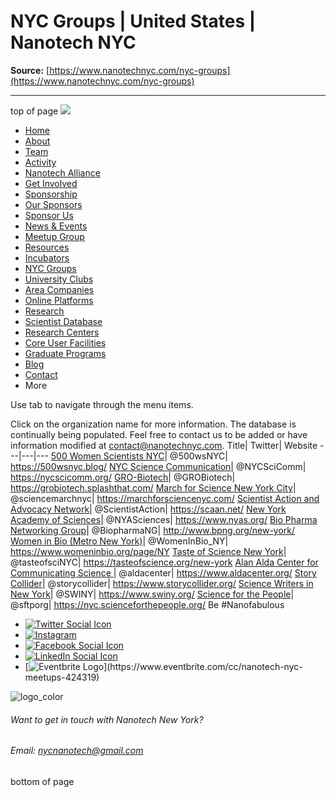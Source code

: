 # NYC Groups | United States | Nanotech NYC

**Source:** [https://www.nanotechnyc.com/nyc-groups](https://www.nanotechnyc.com/nyc-groups)

---

top of page
[![](https://static.wixstatic.com/media/08758d_7d20c73eab55413cb85b9725de9dddc7~/v1/fill/w_160,h_44,al_c,q_85,usm_0.66_1.00_0.01,enc_avif,quality_auto/)](https://www.nanotechnyc.com)
* [Home](https://www.nanotechnyc.com)
* [About](https://www.nanotechnyc.com/about)
* [Team](https://www.nanotechnyc.com/team)
* [Activity](https://www.nanotechnyc.com/activity)
* [Nanotech Alliance](https://www.nanotechnyc.com/nanotech-alliance)
* [Get Involved](https://www.nanotechnyc.com/get-involved)
* [Sponsorship](https://www.nanotechnyc.com/copy-of-sponsorship)
* [Our Sponsors](https://www.nanotechnyc.com/copy-of-our-sponsors)
* [Sponsor Us](https://www.nanotechnyc.com/sponsor)
* [News & Events](https://www.nanotechnyc.com/newsevents)
* [Meetup Group](https://www.nanotechnyc.com/meetup-group)
* [Resources](https://www.nanotechnyc.com/resources)
* [Incubators](https://www.nanotechnyc.com/incubators)
* [NYC Groups](https://www.nanotechnyc.com/nyc-groups)
* [University Clubs](https://www.nanotechnyc.com/university-clubs)
* [Area Companies](https://www.nanotechnyc.com/nyc-area-companies)
* [Online Platforms](https://www.nanotechnyc.com/online-platforms)
* [Research](https://www.nanotechnyc.com/nyc-research)
* [Scientist Database](https://www.nanotechnyc.com/scientistdatabase)
* [Research Centers](https://www.nanotechnyc.com/research-centers)
* [Core User Facilities](https://www.nanotechnyc.com/coreuserfacilities)
* [Graduate Programs](https://www.nanotechnyc.com/graduateprograms)
* [Blog](https://www.nanotechnyc.com/blog)
* [Contact](https://www.nanotechnyc.com/contact)
* More

Use tab to navigate through the menu items.

Click on the organization name for more information. The database is continually being populated. Feel free to contact us to be added or have information modified at contact@nanotechnyc.com. 
Title| Twitter| Website 
---|---|--- 
[500 Women Scientists NYC](https://www.nanotechnyc.com/NYC-Groups/500-women-scientists-nyc)| @500wsNYC| <https://500wsnyc.blog/> 
[NYC Science Communication](https://www.nanotechnyc.com/NYC-Groups/nyc-science-communication)| @NYCSciComm| <https://nycscicomm.org/> 
[GRO-Biotech](https://www.nanotechnyc.com/NYC-Groups/gro-biotech)| @GROBiotech| <https://grobiotech.splashthat.com/> 
[March for Science New York City](https://www.nanotechnyc.com/NYC-Groups/march-for-science-new-york-city)| @sciencemarchnyc| <https://marchforsciencenyc.com/> 
[Scientist Action and Advocacy Network](https://www.nanotechnyc.com/NYC-Groups/scientist-action-and-advocacy-network)| @ScientistAction| <https://scaan.net/> 
[New York Academy of Sciences](https://www.nanotechnyc.com/NYC-Groups/new-york-academy-of-sciences)| @NYASciences| <https://www.nyas.org/> 
[Bio Pharma Networking Group](https://www.nanotechnyc.com/NYC-Groups/bio-pharma-networking-group)| @BiopharmaNG| <http://www.bpng.org/new-york/> 
[Women in Bio (Metro New York)](https://www.nanotechnyc.com/NYC-Groups/women-in-bio-\(metro-new-york\))| @WomenInBio_NY| <https://www.womeninbio.org/page/NY> 
[Taste of Science New York](https://www.nanotechnyc.com/NYC-Groups/taste-of-science-new-york)| @tasteofsciNYC| <https://tasteofscience.org/new-york> 
[Alan Alda Center for Communicating Science ](https://www.nanotechnyc.com/NYC-Groups/alan-alda-center-for-communicating-science-)| @aldacenter| <https://www.aldacenter.org/> 
[Story Collider](https://www.nanotechnyc.com/NYC-Groups/story-collider)| @storycollider| <https://www.storycollider.org/> 
[Science Writers in New York](https://www.nanotechnyc.com/NYC-Groups/science-writers-in-new-york)| @SWINY| <https://www.swiny.org/> 
[Science for the People](https://www.nanotechnyc.com/NYC-Groups/science-for-the-people)| @sftporg| <https://nyc.scienceforthepeople.org/> 
Be #Nanofabulous 
* [![Twitter Social Icon](https://static.wixstatic.com/media//v1/fill/w_54,h_54,al_c,q_85,usm_0.66_1.00_0.01,enc_avif,quality_auto/)](https://twitter.com/NanotechNyc)
* [![Instagram](https://static.wixstatic.com/media//v1/fill/w_54,h_54,al_c,q_85,usm_0.66_1.00_0.01,enc_avif,quality_auto/)](https://www.instagram.com/nanotechnyc/)
* [![Facebook Social Icon](https://static.wixstatic.com/media//v1/fill/w_54,h_54,al_c,q_85,usm_0.66_1.00_0.01,enc_avif,quality_auto/)](https://www.facebook.com/nanotechnyc)
* [![LinkedIn Social Icon](https://static.wixstatic.com/media//v1/fill/w_54,h_54,al_c,q_85,usm_0.66_1.00_0.01,enc_avif,quality_auto/)](https://www.linkedin.com/groups/8780846/)
* [![Eventbrite Logo](https://static.wixstatic.com/media/08758d_75b6daeef3bc494cb920f81e048cb219~/v1/fill/w_54,h_54,al_c,q_85,usm_0.66_1.00_0.01,enc_avif,quality_auto/08758d_75b6daeef3bc494cb920f81e048cb219~)](https://www.eventbrite.com/cc/nanotech-nyc-meetups-424319)

![logo_color ](https://static.wixstatic.com/media/08758d_c84849ec3f6a4cf69d3dee3ba6a67d0d~/v1/fill/w_101,h_51,al_c,q_85,usm_0.66_1.00_0.01,enc_avif,quality_auto/logo_color%)
###### Want to get in touch with Nanotech New York?
###### Email: nycnanotech@gmail.com
bottom of page